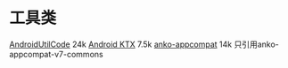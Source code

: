 # 工具类

[AndroidUtilCode](https://github.com/Blankj/AndroidUtilCode)
24k
[Android KTX](https://github.com/android/android-ktx)
7.5k
[anko-appcompat](https://github.com/Kotlin/anko)
14k 只引用anko-appcompat-v7-commons

